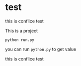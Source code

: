 # test

this is conflice test<br/>

This is a project 


```
python run.py
```
you can run ``python.py`` to get value

this is conflice test<br/>
